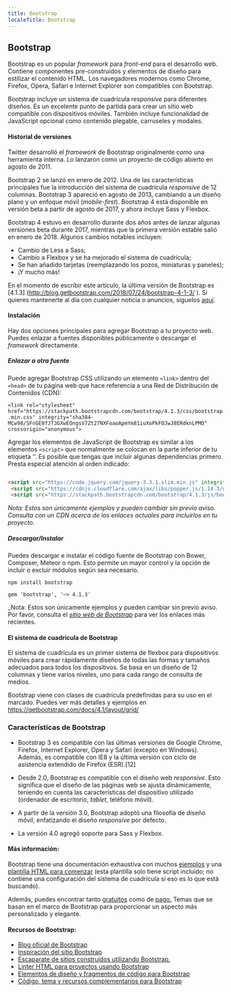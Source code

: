 ```yaml
---
title: Bootstrap
localeTitle: Bootstrap
---
```

## Bootstrap

Bootstrap es un popular *framework* para *front-end* para el desarrollo web. Contiene componentes pre-construidos y elementos de diseño para estilizar el contenido HTML. Los navegadores modernos como Chrome, Firefox, Opera, Safari e Internet Explorer son compatibles con Bootstrap.

Bootstrap incluye un sistema de cuadrícula *responsive* para diferentes diseños. Es un excelente punto de partida para crear un sitio web compatible con dispositivos móviles. También incluye funcionalidad de JavaScript opcional como contenido plegable, carruseles y modales.

#### Historial de versiones

Twitter desarrolló el *framework* de Bootstrap originalmente como una herramienta interna. Lo lanzaron como un proyecto de código abierto en agosto de 2011.

Bootstrap 2 se lanzó en enero de 2012. Una de las características principales fue la introducción del sistema de cuadrícula *responsive* de 12 columnas. Bootstrap 3 apareció en agosto de 2013, cambiando a un diseño plano y un enfoque móvil (*mobile-first*). Bootstrap 4 está disponible en versión beta a partir de agosto de 2017, y ahora incluye Sass y Flexbox.

Bootstrap 4 estuvo en desarrollo durante dos años antes de lanzar algunas versiones beta durante 2017, mientras que la primera versión estable salió en enero de 2018. Algunos cambios notables incluyen:

*   Cambio de Less a Sass;
*   Cambio a Flexbox y se ha mejorado el sistema de cuadrícula;
*   Se han añadido tarjetas (reemplazando los pozos, miniaturas y paneles);
*   ¡Y mucho más!

En el momento de escribir este artículo, la última versión de Bootstrap es \[4.1.3\] (http://blog.getbootstrap.com/2018/07/24/bootstrap-4-1-3/ ). Si quieres mantenerte al día con cualquier noticia o anuncios, síguelos [aquí](http://blog.getbootstrap.com/).

#### Instalación

Hay dos opciones principales para agregar Bootstrap a tu proyecto web. Puedes enlazar a fuentes disponibles públicamente o descargar el *framework* directamente.

##### Enlazar a otra fuente

Puede agregar Bootstrap CSS utilizando un elemento `<link>` dentro del `<head>` de tu página web que hace referencia a una Red de Distribución de Contenidos (CDN):

`<link rel="stylesheet" href="https://stackpath.bootstrapcdn.com/bootstrap/4.1.3/css/bootstrap.min.css" integrity="sha384-MCw98/SFnGE8fJT3GXwEOngsV7Zt27NXFoaoApmYm81iuXoPkFOJwJ8ERdknLPMO" crossorigin="anonymous">`

Agregar los elementos de JavaScript de Bootstrap es similar a los elementos `<script>` que normalmente se colocan en la parte inferior de tu etiqueta ‘<body>’. Es posible que tengas que incluir algunas dependencias primero. Presta especial atención al orden indicado:

```html

<script src="https://code.jquery.com/jquery-3.3.1.slim.min.js" integrity="sha384-q8i/X+965DzO0rT7abK41JStQIAqVgRVzpbzo5smXKp4YfRvH+8abtTE1Pi6jizo" crossorigin="anonymous"></script> 
 <script src="https://cdnjs.cloudflare.com/ajax/libs/popper.js/1.14.3/umd/popper.min.js" integrity="sha384-ZMP7rVo3mIykV+2+9J3UJ46jBk0WLaUAdn689aCwoqbBJiSnjAK/l8WvCWPIPm49" crossorigin="anonymous"></script> 
 <script src="https://stackpath.bootstrapcdn.com/bootstrap/4.1.3/js/bootstrap.min.js" integrity="sha384-ChfqqxuZUCnJSK3+MXmPNIyE6ZbWh2IMqE241rYiqJxyMiZ6OW/JmZQ5stwEULTy" crossorigin="anonymous"></script> 
```

_Nota: Estos son únicamente ejemplos y pueden cambiar sin previo aviso. Consulta con un CDN acerca de los enlaces actuales para incluirlos en tu proyecto._

##### Descargar/Instalar

Puedes descargar e instalar el código fuente de Bootstrap con Bower, Composer, Meteor o npm. Esto permite un mayor control y la opción de incluir o excluir módulos según sea necesario.

`npm install bootstrap`

`gem 'bootstrap', '~> 4.1.3'`

_Nota: Estos son únicamente ejemplos y pueden cambiar sin previo aviso. Por favor, consulta el _<a href='https://getbootstrap.com/' target='_blank' rel='nofollow'>sitio web de Bootstrap</a>_ para ver los enlaces más recientes.

#### El sistema de cuadrícula de Bootstrap

El sistema de cuadrícula es un primer sistema de flexbox para dispositivos móviles para crear rápidamente diseños de todas las formas y tamaños adecuados para todos los dispositivos. Se basa en un diseño de 12 columnas y tiene varios niveles, uno para cada rango de consulta de medios.

Bootstrap viene con clases de cuadrícula predefinidas para su uso en el marcado. Puedes ver más detalles y ejemplos en https://getbootstrap.com/docs/4.1/layout/grid/

### Características de Bootstrap

*   Bootstrap 3 es compatible con las últimas versiones de Google Chrome, Firefox, Internet Explorer, Opera y Safari (excepto en Windows). Además, es compatible con IE8 y la última versión con ciclo de asistencia extendido de Firefox (ESR).[12]
    
*   Desde 2.0, Bootstrap es compatible con el diseño web *responsive*. Esto significa que el diseño de las páginas web se ajusta dinámicamente, teniendo en cuenta las características del dispositivo utilizado (ordenador de escritorio, *tablet*, teléfono móvil).
    
*   A partir de la versión 3.0, Bootstrap adoptó una filosofía de diseño móvil, enfatizando el diseño *responsive* por defecto.
    
*   La versión 4.0 agregó soporte para Sass y Flexbox.
    

#### Más información:

Bootstrap tiene una documentación exhaustiva con muchos [ejemplos](https://getbootstrap.com/docs/4.0/examples/) y una [plantilla HTML para comenzar](https://getbootstrap.com/docs/4.0/getting-started/introduction/) (esta plantilla solo tiene script incluido; no contiene una configuración del sistema de cuadrícula si eso es lo que está buscando).

Además, puedes encontrar tanto [gratuitos](https://bootswatch.com/) como de [pago.](https://themes.getbootstrap.com/) Temas que se basan en el marco de Bootstrap para proporcionar un aspecto más personalizado y elegante.

#### Recursos de Bootstrap:

- [Blog oficial de Bootstrap](http://blog.getbootstrap.com/)
- [Inspiración del sitio Bootstrap](http://expo.getbootstrap.com/)
- [Escaparate de sitios construidos utilizando Bootstrap.](http://builtwithbootstrap.com/)
- [Linter HTML para proyectos usando Bootstrap](https://github.com/twbs/bootlint)
- [Elementos de diseño y fragmentos de código para Bootstrap](https://bootsnipp.com/)
- [Código, tema y recursos complementarios para Bootstrap](http://expo.getbootstrap.com/resources/)
